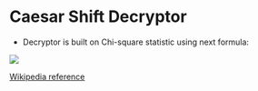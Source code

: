 # Caesar Shift Decryptor

- Decryptor is built on Chi-square statistic using next formula:

<img src="http://www.geography-site.co.uk/pages/skills/fieldwork/statimage/chisqu.gif">

<a href='https://en.wikipedia.org/wiki/Chi-squared_test' target='_blank'>Wikipedia reference</a>